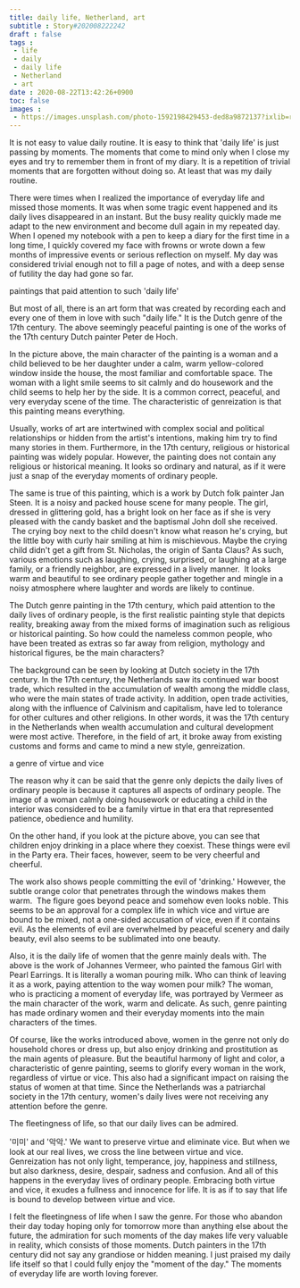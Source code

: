```yaml
---
title: daily life, Netherland, art
subtitle : Story#202008222242
draft : false
tags :
 - life
 - daily
 - daily life
 - Netherland
 - art
date : 2020-08-22T13:42:26+0900
toc: false
images : 
 - https://images.unsplash.com/photo-1592198429453-ded8a9872137?ixlib=rb-1.2.1&q=80&fm=jpg&crop=entropy&cs=tinysrgb&w=1080&fit=max&ixid=eyJhcHBfaWQiOjE1NTU0OX0
---
```


It is not easy to value daily routine. It is easy to think that 'daily life' is just passing by moments. The moments that come to mind only when I close my eyes and try to remember them in front of my diary. It is a repetition of trivial moments that are forgotten without doing so. At least that was my daily routine.  

There were times when I realized the importance of everyday life and missed those moments. It was when some tragic event happened and its daily lives disappeared in an instant. But the busy reality quickly made me adapt to the new environment and become dull again in my repeated day. When I opened my notebook with a pen to keep a diary for the first time in a long time, I quickly covered my face with frowns or wrote down a few months of impressive events or serious reflection on myself. My day was considered trivial enough not to fill a page of notes, and with a deep sense of futility the day had gone so far.  

paintings that paid attention to such 'daily life'  

But most of all, there is an art form that was created by recording each and every one of them in love with such "daily life." It is the Dutch genre of the 17th century. The above seemingly peaceful painting is one of the works of the 17th century Dutch painter Peter de Hoch.  

In the picture above, the main character of the painting is a woman and a child believed to be her daughter under a calm, warm yellow-colored window inside the house, the most familiar and comfortable space. The woman with a light smile seems to sit calmly and do housework and the child seems to help her by the side. It is a common correct, peaceful, and very everyday scene of the time. The characteristic of genreization is that this painting means everything.  

Usually, works of art are intertwined with complex social and political relationships or hidden from the artist's intentions, making him try to find many stories in them. Furthermore, in the 17th century, religious or historical painting was widely popular. However, the painting does not contain any religious or historical meaning. It looks so ordinary and natural, as if it were just a snap of the everyday moments of ordinary people.  

The same is true of this painting, which is a work by Dutch folk painter Jan Steen. It is a noisy and packed house scene for many people. The girl, dressed in glittering gold, has a bright look on her face as if she is very pleased with the candy basket and the baptismal John doll she received.  The crying boy next to the child doesn't know what reason he's crying, but the little boy with curly hair smiling at him is mischievous. Maybe the crying child didn't get a gift from St. Nicholas, the origin of Santa Claus? As such, various emotions such as laughing, crying, surprised, or laughing at a large family, or a friendly neighbor, are expressed in a lively manner.  It looks warm and beautiful to see ordinary people gather together and mingle in a noisy atmosphere where laughter and words are likely to continue.  

The Dutch genre painting in the 17th century, which paid attention to the daily lives of ordinary people, is the first realistic painting style that depicts reality, breaking away from the mixed forms of imagination such as religious or historical painting. So how could the nameless common people, who have been treated as extras so far away from religion, mythology and historical figures, be the main characters?  

The background can be seen by looking at Dutch society in the 17th century. In the 17th century, the Netherlands saw its continued war boost trade, which resulted in the accumulation of wealth among the middle class, who were the main states of trade activity. In addition, open trade activities, along with the influence of Calvinism and capitalism, have led to tolerance for other cultures and other religions. In other words, it was the 17th century in the Netherlands when wealth accumulation and cultural development were most active. Therefore, in the field of art, it broke away from existing customs and forms and came to mind a new style, genreization.  

a genre of virtue and vice  

The reason why it can be said that the genre only depicts the daily lives of ordinary people is because it captures all aspects of ordinary people. The image of a woman calmly doing housework or educating a child in the interior was considered to be a family virtue in that era that represented patience, obedience and humility.  

On the other hand, if you look at the picture above, you can see that children enjoy drinking in a place where they coexist. These things were evil in the Party era. Their faces, however, seem to be very cheerful and cheerful.  

The work also shows people committing the evil of 'drinking.' However, the subtle orange color that penetrates through the windows makes them warm.  The figure goes beyond peace and somehow even looks noble. This seems to be an approval for a complex life in which vice and virtue are bound to be mixed, not a one-sided accusation of vice, even if it contains evil. As the elements of evil are overwhelmed by peaceful scenery and daily beauty, evil also seems to be sublimated into one beauty.  

Also, it is the daily life of women that the genre mainly deals with. The above is the work of Johannes Vermeer, who painted the famous Girl with Pearl Earrings. It is literally a woman pouring milk. Who can think of leaving it as a work, paying attention to the way women pour milk? The woman, who is practicing a moment of everyday life, was portrayed by Vermeer as the main character of the work, warm and delicate. As such, genre painting has made ordinary women and their everyday moments into the main characters of the times.  

Of course, like the works introduced above, women in the genre not only do household chores or dress up, but also enjoy drinking and prostitution as the main agents of pleasure. But the beautiful harmony of light and color, a characteristic of genre painting, seems to glorify every woman in the work, regardless of virtue or vice. This also had a significant impact on raising the status of women at that time. Since the Netherlands was a patriarchal society in the 17th century, women's daily lives were not receiving any attention before the genre.  

The fleetingness of life, so that our daily lives can be admired.  

'미미' and '악악.' We want to preserve virtue and eliminate vice. But when we look at our real lives, we cross the line between virtue and vice. Genreization has not only light, temperance, joy, happiness and stillness, but also darkness, desire, despair, sadness and confusion. And all of this happens in the everyday lives of ordinary people. Embracing both virtue and vice, it exudes a fullness and innocence for life. It is as if to say that life is bound to develop between virtue and vice.  

I felt the fleetingness of life when I saw the genre. For those who abandon their day today hoping only for tomorrow more than anything else about the future, the admiration for such moments of the day makes life very valuable in reality, which consists of those moments. Dutch painters in the 17th century did not say any grandiose or hidden meaning. I just praised my daily life itself so that I could fully enjoy the "moment of the day." The moments of everyday life are worth loving forever.  

